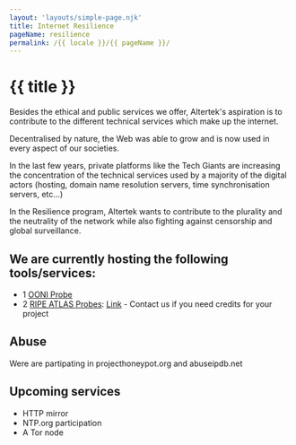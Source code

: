 ```yaml
---
layout: 'layouts/simple-page.njk'
title: Internet Resilience
pageName: resilience
permalink: /{{ locale }}/{{ pageName }}/
---
```


# {{ title }}

Besides the ethical and public services we offer, Altertek's aspiration is to contribute to the different technical services which make up the internet.

Decentralised by nature, the Web was able to grow and is now used in every aspect of our societies.  

In the last few years, private platforms like the Tech Giants are increasing the concentration of the technical services used by a majority of the digital actors (hosting, domain name resolution servers, time synchronisation servers, etc...)

In the Resilience program, Altertek wants to contribute to the plurality and the neutrality of the network while also fighting against censorship and global surveillance.  

## We are currently hosting the following tools/services:  

- 1 [OONI Probe](https://ooni.org/)
- 2 [RIPE ATLAS Probes](https://atlas.ripe.net/): [Link](https://atlas.ripe.net/probes/1001543/#tab-general) - Contact us if you need credits for your project

## Abuse
Were are partipating in projecthoneypot.org and abuseipdb.net

## Upcoming services  

- HTTP mirror
- NTP.org participation
- A Tor node
